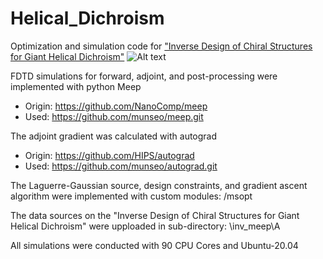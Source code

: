 # Helical_Dichroism
Optimization and simulation code for ["Inverse Design of Chiral Structures for Giant Helical Dichroism"](https://arxiv.org/abs/2501.12825)
![Alt text](/Figure1.png)
     
FDTD simulations for forward, adjoint, and post-processing were implemented with python Meep 
* Origin: https://github.com/NanoComp/meep
* Used: https://github.com/munseo/meep.git
     
The adjoint gradient was calculated with autograd 
* Origin: https://github.com/HIPS/autograd
* Used: https://github.com/munseo/autograd.git

The Laguerre-Gaussian source, design constraints, and gradient ascent algorithm were implemented with custom modules: /msopt   

The data sources on the "Inverse Design of Chiral Structures for Giant Helical Dichroism" were upploaded in sub-directory: \inv_meep\A   

All simulations were conducted with 90 CPU Cores and Ubuntu-20.04  
